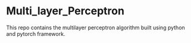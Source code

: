 # Multi_layer_Perceptron

This repo contains the multilayer perceptron algorithm built using python and pytorch framework.
